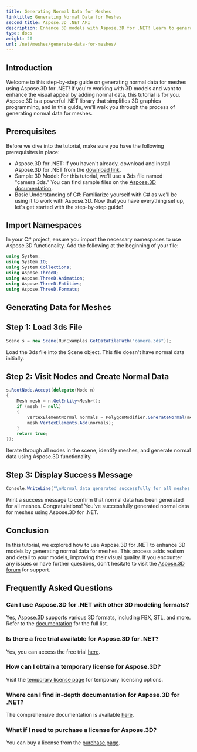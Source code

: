 ```yaml
---
title: Generating Normal Data for Meshes
linktitle: Generating Normal Data for Meshes
second_title: Aspose.3D .NET API
description: Enhance 3D models with Aspose.3D for .NET! Learn to generate normal data for meshes in this step-by-step guide. Realism meets simplicity.
type: docs
weight: 20
url: /net/meshes/generate-data-for-meshes/
---
```

## Introduction
Welcome to this step-by-step guide on generating normal data for meshes using Aspose.3D for .NET! If you're working with 3D models and want to enhance the visual appeal by adding normal data, this tutorial is for you. Aspose.3D is a powerful .NET library that simplifies 3D graphics programming, and in this guide, we'll walk you through the process of generating normal data for meshes.
## Prerequisites
Before we dive into the tutorial, make sure you have the following prerequisites in place:
- Aspose.3D for .NET: If you haven't already, download and install Aspose.3D for .NET from the [download link](https://releases.aspose.com/3d/net/).
- Sample 3D Model: For this tutorial, we'll use a 3ds file named "camera.3ds." You can find sample files on the [Aspose.3D documentation](https://reference.aspose.com/3d/net/).
- Basic Understanding of C#: Familiarize yourself with C# as we'll be using it to work with Aspose.3D.
Now that you have everything set up, let's get started with the step-by-step guide!
## Import Namespaces
In your C# project, ensure you import the necessary namespaces to use Aspose.3D functionality. Add the following at the beginning of your file:
```csharp
using System;
using System.IO;
using System.Collections;
using Aspose.ThreeD;
using Aspose.ThreeD.Animation;
using Aspose.ThreeD.Entities;
using Aspose.ThreeD.Formats;
```
## Generating Data for Meshes
## Step 1: Load 3ds File
```csharp
Scene s = new Scene(RunExamples.GetDataFilePath("camera.3ds"));
```
Load the 3ds file into the Scene object. This file doesn't have normal data initially.
## Step 2: Visit Nodes and Create Normal Data
```csharp
s.RootNode.Accept(delegate(Node n)
{
    Mesh mesh = n.GetEntity<Mesh>();
    if (mesh != null)
    {
        VertexElementNormal normals = PolygonModifier.GenerateNormal(mesh);
        mesh.VertexElements.Add(normals);
    }
    return true;
});
```
Iterate through all nodes in the scene, identify meshes, and generate normal data using Aspose.3D functionality.
## Step 3: Display Success Message
```csharp
Console.WriteLine("\nNormal data generated successfully for all meshes.");
```
Print a success message to confirm that normal data has been generated for all meshes.
Congratulations! You've successfully generated normal data for meshes using Aspose.3D for .NET.
## Conclusion
In this tutorial, we explored how to use Aspose.3D for .NET to enhance 3D models by generating normal data for meshes. This process adds realism and detail to your models, improving their visual quality.
If you encounter any issues or have further questions, don't hesitate to visit the [Aspose.3D forum](https://forum.aspose.com/c/3d/18) for support.
## Frequently Asked Questions
### Can I use Aspose.3D for .NET with other 3D modeling formats?
Yes, Aspose.3D supports various 3D formats, including FBX, STL, and more. Refer to the [documentation](https://reference.aspose.com/3d/net/) for the full list.
### Is there a free trial available for Aspose.3D for .NET?
Yes, you can access the free trial [here](https://releases.aspose.com/).
### How can I obtain a temporary license for Aspose.3D?
Visit the [temporary license page](https://purchase.aspose.com/temporary-license/) for temporary licensing options.
### Where can I find in-depth documentation for Aspose.3D for .NET?
The comprehensive documentation is available [here](https://reference.aspose.com/3d/net/).
### What if I need to purchase a license for Aspose.3D?
You can buy a license from the [purchase page](https://purchase.aspose.com/buy).

